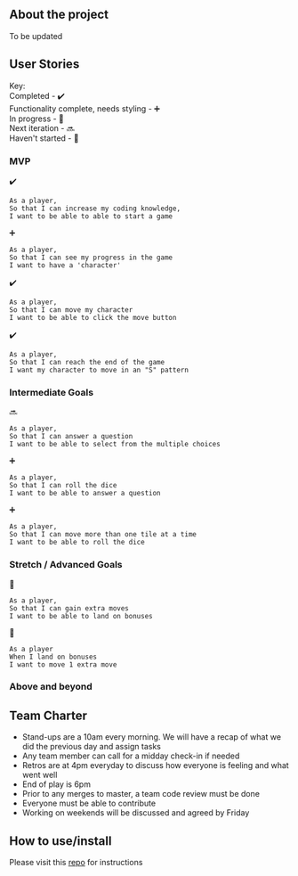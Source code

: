 ## About the project
To be updated

## User Stories

Key:  
Completed - :heavy_check_mark:  
Functionality complete, needs styling - :heavy_plus_sign:  
In progress - :construction:  
Next iteration - :soon:  
Haven't started - :beers:  

### MVP
:heavy_check_mark:
```
As a player,
So that I can increase my coding knowledge,
I want to be able to able to start a game
```

:heavy_plus_sign:
```
As a player,
So that I can see my progress in the game
I want to have a 'character'
```

:heavy_check_mark:
```
As a player,
So that I can move my character
I want to be able to click the move button
```
:heavy_check_mark:
```
As a player,
So that I can reach the end of the game
I want my character to move in an "S" pattern
```

### Intermediate Goals
:soon:
```
As a player,
So that I can answer a question
I want to be able to select from the multiple choices
```

:heavy_plus_sign:
```
As a player,
So that I can roll the dice
I want to be able to answer a question
```

:heavy_plus_sign:
```
As a player,
So that I can move more than one tile at a time
I want to be able to roll the dice 
```

### Stretch / Advanced Goals
:beers:
```
As a player,
So that I can gain extra moves
I want to be able to land on bonuses 
```

:beers:
```
As a player 
When I land on bonuses 
I want to move 1 extra move
```

### Above and beyond


## Team Charter

- Stand-ups are a 10am every morning. We will have a recap of what we did the previous day and assign tasks
- Any team member can call for a midday check-in if needed
- Retros are at 4pm everyday to discuss how everyone is feeling and what went well
- End of play is 6pm
- Prior to any merges to master, a team code review must be done
- Everyone must be able to contribute
- Working on weekends will be discussed and agreed by Friday


## How to use/install
Please visit this [repo](https://github.com/fabjab86/FEMO1) for instructions  





